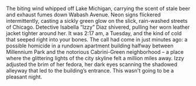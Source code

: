 The biting wind whipped off Lake Michigan, carrying the scent of stale beer and exhaust fumes down Wabash Avenue.  Neon signs flickered intermittently, casting a sickly green glow on the slick, rain-washed streets of Chicago. Detective Isabella “Izzy” Diaz shivered, pulling her worn leather jacket tighter around her. It was 2:17 am, a Tuesday, and the kind of cold that seeped right into your bones.  The call had come in just minutes ago: a possible homicide in a rundown apartment building halfway between Millennium Park and the notorious Cabrini-Green neighborhood – a place where the glittering lights of the city skyline felt a million miles away. Izzy adjusted the brim of her fedora, her dark eyes scanning the shadowed alleyway that led to the building’s entrance.  This wasn't going to be a pleasant night.
